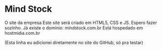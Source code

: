 # Mind Stock
 O site da empresa
 Este site será criado em HTML5, CSS e JS. Espero fazer sozinho.
Já existe o domínio: mindstock.com.br
Está hospedado em hostmidia.com.br

(Esta linha eu adicionei diretamente no site do GitHub, só pra testar)
